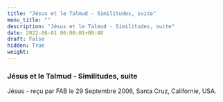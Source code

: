 ```yaml
---
title: "Jésus et le Talmud - Similitudes, suite"
menu_title: ""
description: "Jésus et le Talmud - Similitudes, suite"
date: 2022-06-01 06:00:01+00:48
draft: False
hidden: True
weight:
---
```

### Jésus et le Talmud - Similitudes, suite

Jésus - reçu par FAB le 29 Septembre 2006, Santa Cruz, Californie, USA.



